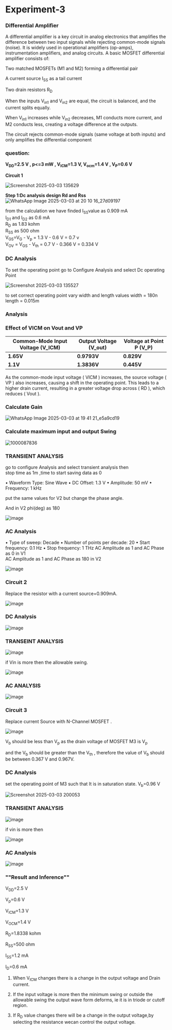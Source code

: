 # Experiment-3

### **Differential Amplifier**

A differential amplifier is a key circuit in analog electronics that amplifies the difference between two input signals while rejecting common-mode signals (noise). It is widely used in operational amplifiers (op-amps), instrumentation amplifiers, and analog circuits.
A basic MOSFET differential amplifier consists of:

Two matched MOSFETs (M1 and M2) forming a differential pair

A current source I<sub>SS</sub> as a tail current

Two drain resistors R<sub>D</sub>

When the inputs V<sub>in1</sub> and V<sub>in2</sub> are equal, the circuit is balanced, and the current splits equally.

When V<sub>in1</sub> increases while V<sub>in2</sub> decreases, M1 conducts more current, and M2 conducts less, creating a voltage difference at the outputs.

The circuit rejects common-mode signals (same voltage at both inputs) and only amplifies the differential component

### **question:**

**V<sub>DD</sub>=2.5 V , p<=3 mW , V<sub>ICM</sub>=1.3 V, V<sub>ocm</sub>=1.4 V , V<sub>P</sub>=0.6 V**

**Circuit 1** <br>

![Screenshot 2025-03-03 135629](https://github.com/user-attachments/assets/37d26f32-c010-455b-9c3f-8ee978c185d1)

**Step 1:Dc analysis design Rd and Rss**
![WhatsApp Image 2025-03-03 at 20 10 16_27d09197](https://github.com/user-attachments/assets/93b0b360-e9fb-404f-b825-e6c8f278152d)

from the calculation we have finded I<sub>SS</sub>value as 0.909 mA <br>
I<sub>D1</sub> and I<sub>D2</sub> as 0.6 mA <br>
R<sub>D</sub> as 1.83 kohm <br>
R<sub>SS</sub> as 500 ohm <br>
V<sub>GS</sub>=V<sub>G</sub> - V<sub>p</sub> = 1.3 V - 0.6 V = 0.7 v <br>
V<sub>OV</sub> = V<sub>GS</sub> - V<sub>th</sub> = 0.7 V - 0.366 V = 0.334 V <br>

### **DC Analysis**

To set the operating point go to Configure Analysis and select Dc operating Point <br>

![Screenshot 2025-03-03 135527](https://github.com/user-attachments/assets/52aa62a0-97b6-4cbe-ad4f-ba758b588475)

to set correct operating point vary width and length values 
width = 180n <br>
length = 0.015m <br>


### **Analysis**

### Effect of VICM on Vout and VP

| **Common-Mode Input Voltage (V_ICM)** | **Output Voltage (V_out)** | **Voltage at Point P (V_P)** |
|---------------------------------------|----------------------------|------------------------------|
| **1.65V**                             | **0.9793V**                | **0.829V**                   |
| **1.1V**                              | **1.3836V**                | **0.445V**                   |



As the common-mode input voltage \( VICM \) increases, the source voltage \( VP \) also increases, causing a shift in the operating point. This leads to a higher drain current, resulting in a greater voltage drop across \( RD \), which reduces \( Vout \).

### **Calculate Gain**

![WhatsApp Image 2025-03-03 at 19 41 21_e5a9cd19](https://github.com/user-attachments/assets/9c7e173b-61f5-48c0-a325-4a8f99d94a04)


### **Calculate maximum input and output Swing**

![1000087836](https://github.com/user-attachments/assets/a7147bde-a96f-4703-9a03-c7482373dc9d)


### **TRANSIENT ANALYSIS**
go to configure Analysis and select transient analysis then <br>
stop time as 1m ,time to start saving data as 0 <br>

• Waveform Type: Sine Wave
• DC Offset: 1.3 V
• Amplitude: 50 mV
• Frequency: 1 kHz

put the same values for V2 but change the phase angle.

And in V2 phi(deg) as 180

![image](https://github.com/user-attachments/assets/e2582f63-12ab-4547-bb69-5d3355ce5e6c)


### **AC Analysis**
• Type of sweep: Decade
• Number of points per decade: 20
• Start frequency: 0.1 Hz
• Stop frequency: 1 THz
AC Amplitude as 1 and AC Phase as 0 in V1 <br>
AC Amplitude as 1 and AC Phase as 180 in V2 <br>

![image](https://github.com/user-attachments/assets/23f00bad-f11d-49fe-b218-6548ea8d2db6)


### **Circuit 2** <br>

Replace the resistor with a current source=0.909mA. 

![image](https://github.com/user-attachments/assets/6c7a1dda-0905-400f-860e-80775a53d92d)

### **DC Analysis**
![image](https://github.com/user-attachments/assets/128cfffe-93e1-4c37-9893-9cd733d29981)

### **TRANSEINT ANALYSIS**

![image](https://github.com/user-attachments/assets/548b555e-e252-4c3c-8d79-329f345360fa)

if Vin is more then the allowable swing.

![image](https://github.com/user-attachments/assets/b0851280-53c3-4fbe-9ae7-ea836453a7ed)

### **AC ANALYSIS**

![image](https://github.com/user-attachments/assets/65cc8608-0b87-4ba3-8c7e-68bfa642261d)

### **Circuit 3** <br>

Replace current Source with N-Channel MOSFET .

![image](https://github.com/user-attachments/assets/a0450fd3-c7e7-4f16-9d61-adf282e415d6)

V<sub>b</sub> should be less than V<sub>p</sub> as the drain voltage of MOSFET M3 is V<sub>p</sub>

and the V<sub>b</sub> should be greater than the V<sub>th</sub> , therefore the value of V<sub>b</sub> should be between 0.367 V and 0.967V.

### **DC Analysis**

set the operating point of M3 such that It is in saturation state.
V<sub>b</sub>=0.96 V

![Screenshot 2025-03-03 200053](https://github.com/user-attachments/assets/a803a4da-3ab0-459a-b1dc-3dd29762fbe3)

### **TRANSIENT ANALYSIS**

![image](https://github.com/user-attachments/assets/97da5a68-7b90-4c25-8954-4cbf61b8b9d9)

if vin is more then

![image](https://github.com/user-attachments/assets/85369af5-8b0c-487b-8729-efccbc9bc5de)


### **AC Analysis**


![image](https://github.com/user-attachments/assets/2b380d5e-255e-4b70-abbc-92d81539ff79)


### ""Result and Inference""

V<sub>DD</sub>=2.5 V

V<sub>p</sub>=0.6 V

V<sub>ICM</sub>=1.3 V 

V<sub>OCM</sub>=1.4 V

R<sub>D</sub>=1.8338 kohm

R<sub>SS</sub>=500 ohm

I<sub>SS</sub>=1.2 mA

I<sub>D</sub>=0.6 mA

1. When V<sub>ICM</sub> changes there is a change in the output voltage and Drain current.

2. If the input voltage is more then the minimum swing or outside the allowable swing the output wave form deforms, ie it is in triode or cutoff region.

3. If R<sub>D</sub> value changes there will be a change in the output voltage,by selecting the resistance wecan control the output voltage.
